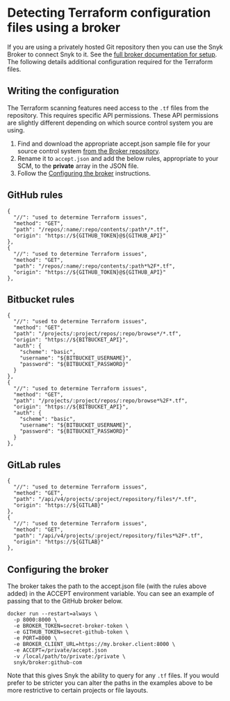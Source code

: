 # Detecting Terraform configuration files using a broker

If you are using a privately hosted Git repository then you can use the Snyk Broker to connect Snyk to it. See the [full broker documentation for setup](../../integrations/snyk-broker/set-up-snyk-broker.md). The following details additional configuration required for the Terraform files.

## Writing the configuration

The Terraform scanning features need access to the `.tf` files from the repository. This requires specific API permissions. These API permissions are slightly different depending on which source control system you are using.

1. Find and download the appropriate accept.json sample file for your source control system [from the Broker repository](https://github.com/snyk/broker/tree/master/client-templates).
2. Rename it to `accept.json` and add the below rules, appropriate to your SCM, to the **private** array in the JSON file.
3. Follow the [Configuring the broker](detecting-terraform-configuration-files-using-a-broker.md#configuring-the-broker) instructions.

## GitHub rules

```text
{
  "//": "used to determine Terraform issues",
  "method": "GET",
  "path": "/repos/:name/:repo/contents/:path*/*.tf",
  "origin": "https://${GITHUB_TOKEN}@${GITHUB_API}"
},
{
  "//": "used to determine Terraform issues",
  "method": "GET",
  "path": "/repos/:name/:repo/contents/:path*%2F*.tf",
  "origin": "https://${GITHUB_TOKEN}@${GITHUB_API}"
},
```

## Bitbucket rules

```text
{
  "//": "used to determine Terraform issues",
  "method": "GET",
  "path": "/projects/:project/repos/:repo/browse*/*.tf",
  "origin": "https://${BITBUCKET_API}",
  "auth": {
    "scheme": "basic",
    "username": "${BITBUCKET_USERNAME}",
    "password": "${BITBUCKET_PASSWORD}"
  }
},
{
  "//": "used to determine Terraform issues",
  "method": "GET",
  "path": "/projects/:project/repos/:repo/browse*%2F*.tf",
  "origin": "https://${BITBUCKET_API}",
  "auth": {
    "scheme": "basic",
    "username": "${BITBUCKET_USERNAME}",
    "password": "${BITBUCKET_PASSWORD}"
  }
},
```

## GitLab rules

```text
{
  "//": "used to determine Terraform issues",
  "method": "GET",
  "path": "/api/v4/projects/:project/repository/files*/*.tf",
  "origin": "https://${GITLAB}"
},
{
  "//": "used to determine Terraform issues",
  "method": "GET",
  "path": "/api/v4/projects/:project/repository/files*%2F*.tf",
  "origin": "https://${GITLAB}"
},
```

## Configuring the broker

The broker takes the path to the accept.json file \(with the rules above added\) in the ACCEPT environment variable. You can see an example of passing that to the GitHub broker below.

```text
docker run --restart=always \
  -p 8000:8000 \
  -e BROKER_TOKEN=secret-broker-token \
  -e GITHUB_TOKEN=secret-github-token \
  -e PORT=8000 \
  -e BROKER_CLIENT_URL=https://my.broker.client:8000 \
  -e ACCEPT=/private/accept.json
  -v /local/path/to/private:/private \
  snyk/broker:github-com
```

Note that this gives Snyk the ability to query for any `.tf` files. If you would prefer to be stricter you can alter the paths in the examples above to be more restrictive to certain projects or file layouts.



